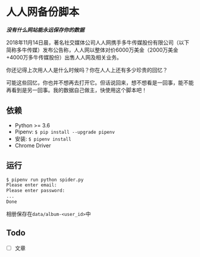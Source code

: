 人人网备份脚本
=============

***没有什么网站能永远保存你的数据***

2018年11月14日晨，著名社交媒体公司人人网携手多牛传媒股份有限公司（以下简称多牛传媒）发布公告称，人人网以整体对价6000万美金（2000万美金+4000万多牛传媒股份）出售人人网及相关业务。

你还记得上次用人人是什么时候吗？你在人人上还有多少珍贵的回忆？

可能这些回忆，你也并不想再去打开它。但话说回来，想不想看是一回事，能不能再看到是另一回事。我的数据自己做主，快使用这个脚本吧！


## 依赖

* Python >= 3.6
* Pipenv:  `$ pip install --upgrade pipenv`
* 安装:  `$ pipenv install`
* Chrome Driver

## 运行

```bash
$ pipenv run python spider.py
Please enter email:
Please enter password:
...
Done
```
相册保存在`data/album-<user_id>`中


## Todo

- [ ] 文章
